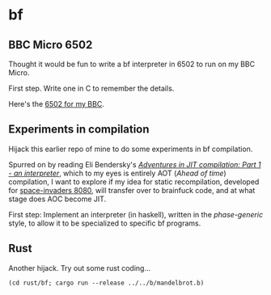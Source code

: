 # bf


## BBC Micro 6502

Thought it would be fun to write a bf interpreter in 6502 to run on my BBC Micro.

First step. Write one in C to remember the details.

Here's the [6502 for my BBC](bbc/bf.6502).


## Experiments in compilation

Hijack this earlier repo of mine to do some experiments in bf compilation.

Spurred on by reading Eli Bendersky's [_Adventures in JIT compilation: Part 1 - an interpreter_](https://eli.thegreenplace.net/2017/adventures-in-jit-compilation-part-1-an-interpreter/),
which to my eyes is entirely AOT (_Ahead of time_) compilation, I want to explore if my idea for static recompilation, developed for
[space-invaders 8080](https://github.com/Nick-Chapman/space-invaders),
will transfer over to brainfuck code, and at what stage does AOC become JIT.

First step: Implement an interpreter (in haskell), written in the _phase-generic_ style, to allow it to be specialized to specific bf programs.


## Rust

Another hijack. Try out some rust coding...

    (cd rust/bf; cargo run --release ../../b/mandelbrot.b)
